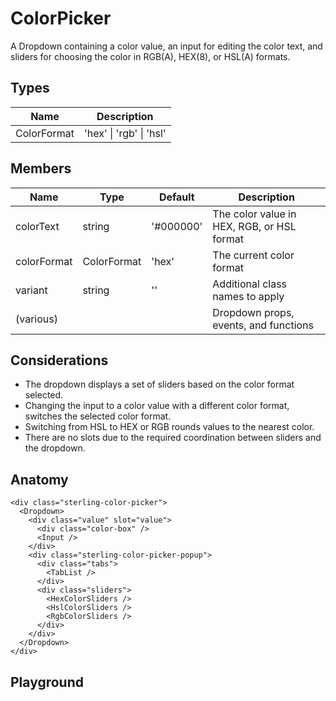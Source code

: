 <script>
    import Playground from './ColorPickerPlayground.svelte';
</script>

# ColorPicker

A Dropdown containing a color value, an input for editing the color text, and sliders for choosing the color in RGB(A), HEX(8), or HSL(A) formats.

## Types

| Name        | Description                     |
| ----------- | ------------------------------- |
| ColorFormat | 'hex' &#124; 'rgb' &#124; 'hsl' |

## Members

| Name        | Type        | Default   | Description                                |
| ----------- | ----------- | --------- | ------------------------------------------ |
| colorText   | string      | '#000000' | The color value in HEX, RGB, or HSL format |
| colorFormat | ColorFormat | 'hex'     | The current color format                   |
| variant     | string      | ''        | Additional class names to apply            |
| (various)   |             |           | Dropdown props, events, and functions      |

## Considerations

- The dropdown displays a set of sliders based on the color format selected.
- Changing the input to a color value with a different color format, switches the selected color format.
- Switching from HSL to HEX or RGB rounds values to the nearest color.
- There are no slots due to the required coordination between sliders and the dropdown.

## Anatomy

```
<div class="sterling-color-picker">
  <Dropdown>
    <div class="value" slot="value">
      <div class="color-box" />
      <Input />
    </div>
    <div class="sterling-color-picker-popup">
      <div class="tabs">
        <TabList />
      </div>
      <div class="sliders">
        <HexColorSliders />
        <HslColorSliders />
        <RgbColorSliders />
      </div>
    </div>
  </Dropdown>
</div>
```

## Playground

<Playground />
